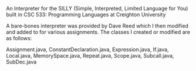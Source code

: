 An Interpreter for the SILLY (Simple, Interpreted, Limited Language for You) built in CSC 533: Programming Languages at Creighton University

A bare-bones interpreter was provided by Dave Reed which I then modified and added to for various assignments.
The classes I created or modified are as follows:

Assignment.java, 
ConstantDeclaration.java, 
Expression.java, 
If.java, 
Local.java, 
MemorySpace.java, 
Repeat.java, 
Scope.java, 
Subcall.java, 
SubDec.java
